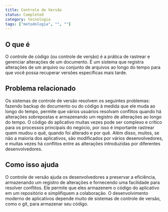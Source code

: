 ```yaml
---
title: Controle de Versão
status: Completed
category: tecnologia
tags: ["metodologia", "", ""]
---
```


## O que é

O controle de código (ou controle de versão) é a prática de rastrear e gerenciar alterações de um documento. É um sistema que registra alterações de um arquivo ou conjunto de arquivos ao longo do tempo para que você possa recuperar versões específicas mais tarde.

## Problema relacionado

Os sistemas de controle de versão resolvem os seguintes problemas: fazendo backup do documento ou do código à medida que ele muda ao longo do tempo, permite que vários usuários resolvam conflitos quando há alterações sobrepostas e armazenando um registro de alterações ao longo do tempo. O código do aplicativo muitas vezes pode ser complexo e crítico para os processos principais do negócio, por isso é importante rastrear quem mudou o quê, quando foi alterado e por quê. Além disso, muitos, se não a maioria dos aplicativos, são modificados por vários desenvolvedores, e muitas vezes há conflitos entre as alterações introduzidas por diferentes desenvolvedores.

## Como isso ajuda

O controle de versão ajuda os desenvolvedores a preservar a eficiência, armazenando um registro de alterações e fornecendo uma facilidade para resolver conflitos. Ele permite que eles armazenem o código do aplicativo em um repositório e simplifiquem a colaboração. O desenvolvimento moderno de aplicativos depende muito de sistemas de controle de versão, como o git, para armazenar seu código.
